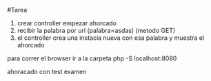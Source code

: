 #Tarea

1. crear controller empezar ahorcado
2. recibir la palabra por url (palabra=asdas) (metodo GET)
3. el controller crea una instacia nueva con esa palabra y muestra el ahorcado

para correr el browser ir a la carpeta 
php -S localhost:8080


ahoracado con test
examen